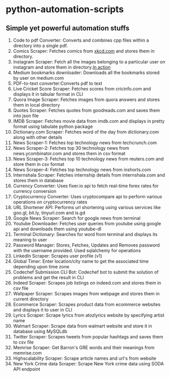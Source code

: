 # python-automation-scripts
## Simple yet powerful automation stuffs  
  
  1. Code to pdf Converter: Converts and combines cpp files within a directory into a single pdf.  
  2. Comics Scraper: Fetches comics from [xkcd.com](https:xkcd.com) and stores them in directory.
  3. Instagram Scraper: Fetch all the images belonging to a particular user on instagram and store them in directory.[In action](https://www.youtube.com/watch?v=n3JW35BYmzA)
  4. Medium bookmarks downloader: Downloads all the bookmarks stored by user on medium.com
  5. PDF-to-text converter:Converts pdf to text
  6. Live Cricket Score Scraper: Fetches scores from cricinfo.com and displays it in tabular format in CLI
  7. Quora Image Scraper: Fetches images from quora answers and stores them in local directory
  8. Quotes Scraper: Fetches quotes from goodreads.com and saves them into json file
  9. IMDB Scraper: Fetches movie data from imdb.com and displays in pretty format using tabulate python package
  10. Dictionary.com Scraper: Fetches word of the day from dictionary.com along with other details
  11. News Scraper-1: Fetches top technology news from techcrunch.com
  12. News Scraper-2: Fetches top 30 technology news from news.ycombinator.com and stores them in csv format
  13. News Scraper-3: Fetches top 10 technology news from reuters.com and store them in csv format
  14. News Scraper-4: Fetches top technology news from inshorts.com
  15. Internshala Scraper: Fetches internship details from internshala.com and stores them in database
  16. Currency Converter: Uses fixer.io api to fetch real-time forex rates for currency conversion
  17. Cryptocurrency Converter: Uses cryptocompare api to perform various operations on cryptocurrency rates
  18. URL Shortener API: Performs url shortening using various services like goo.gl, bit.ly, tinyurl.com and is.gd
  19. Google News Scraper: Search for google news from terminal
  20. Youtube Downloader: Fetches user queries from youtube using google api and downloads them using youtube-dl
  21. Terminal Dictionary: Searches for word from terminal and displays its meaning to user
  22. Password Manager: Stores, Fetches, Updates and Removes password with the username provided. Used sqlalchemy for operations  
  23. LinkedIn Scraper: Scrapes user profile (v1)
  24. Global Timer: Enter location/city name to get the associated time depending upon time zone  
  25. Codechef Submission CLI Bot: Codechef bot to submit the solution of problems and get the result in CLI  
  26. Indeed Scraper: Scrapes job listings on indeed.com and stores them in csv file  
  27. Wallpaper Scraper: Scrapes images from webpage and stores them in current directory  
  28. Ecommerce Scraper: Scrapes product data from ecommerce websites and displays it to user in CLI  
  29. Lyrics Scraper: Scrape lyrics from atozlyrics website by specifying artist name  
  30. Walmart Scraper: Scrape data from walmart website and store it in database using MySQLdb  
  31. Twitter Scraper: Scrapes tweets from popular hashtags and saves them to csv file  
  32. Memrise Scraper: Get Barron's GRE words and their meanings from memrise.com  
  33. Highscalability Scraper: Scrape article names and url's from website
  34. New York Crime data Scraper: Scrape New York crime data using SODA API endpoint
 